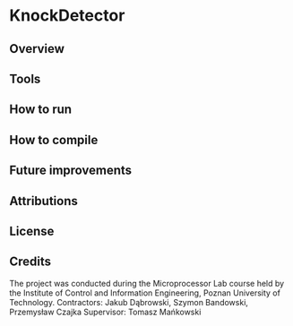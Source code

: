 # KnockDetector

## Overview

## Tools

## How to run

## How to compile

## Future improvements

## Attributions

## License

## Credits

The project was conducted during the Microprocessor Lab course held by the Institute of Control and Information Engineering, Poznan University of Technology.
Contractors: Jakub Dąbrowski, Szymon Bandowski, Przemysław Czajka
Supervisor: Tomasz Mańkowski
